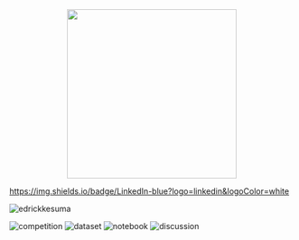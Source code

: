 <div id="header" align="center">
  <img src="https://media.giphy.com/media/zOvBKUUEERdNm/giphy.gif" width="300"/>
</div>

https://img.shields.io/badge/LinkedIn-blue?logo=linkedin&logoColor=white

![edrickkesuma](https://road-to-kaggle-grandmaster.vercel.app/api/simple/edrickkesuma)

![competition](https://road-to-kaggle-grandmaster.vercel.app/api/badges/edrickkesuma/competition)
![dataset](https://road-to-kaggle-grandmaster.vercel.app/api/badges/edrickkesuma/dataset)
![notebook](https://road-to-kaggle-grandmaster.vercel.app/api/badges/edrickkesuma/notebook)
![discussion](https://road-to-kaggle-grandmaster.vercel.app/api/badges/edrickkesuma/discussion)

<!--
**IceFrog-sama/IceFrog-sama** is a ✨ _special_ ✨ repository because its `README.md` (this file) appears on your GitHub profile.

Here are some ideas to get you started:

- 🔭 I’m currently working on ...
- 🌱 I’m currently learning ...
- 👯 I’m looking to collaborate on ...
- 🤔 I’m looking for help with ...
- 💬 Ask me about ...
- 📫 How to reach me: ...
- 😄 Pronouns: ...
- ⚡ Fun fact: ...
-->
